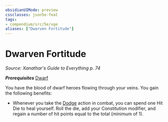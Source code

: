 ```yaml
---
obsidianUIMode: preview
cssclasses: json5e-feat
tags:
- compendium/src/5e/xge
aliases: ["Dwarven Fortitude"]
---
```

# Dwarven Fortitude
*Source: Xanathar's Guide to Everything p. 74*  

***Prerequisites*** [Dwarf](../races/dwarf.md#)

You have the blood of dwarf heroes flowing through your veins. You gain the following benefits:

- Whenever you take the [Dodge](../../Rules%20&%20Options/5e%20Rules/actions.md##Dodge) action in combat, you can spend one Hit Die to heal yourself. Roll the die, add your Constitution modifier, and regain a number of hit points equal to the total (minimum of 1).